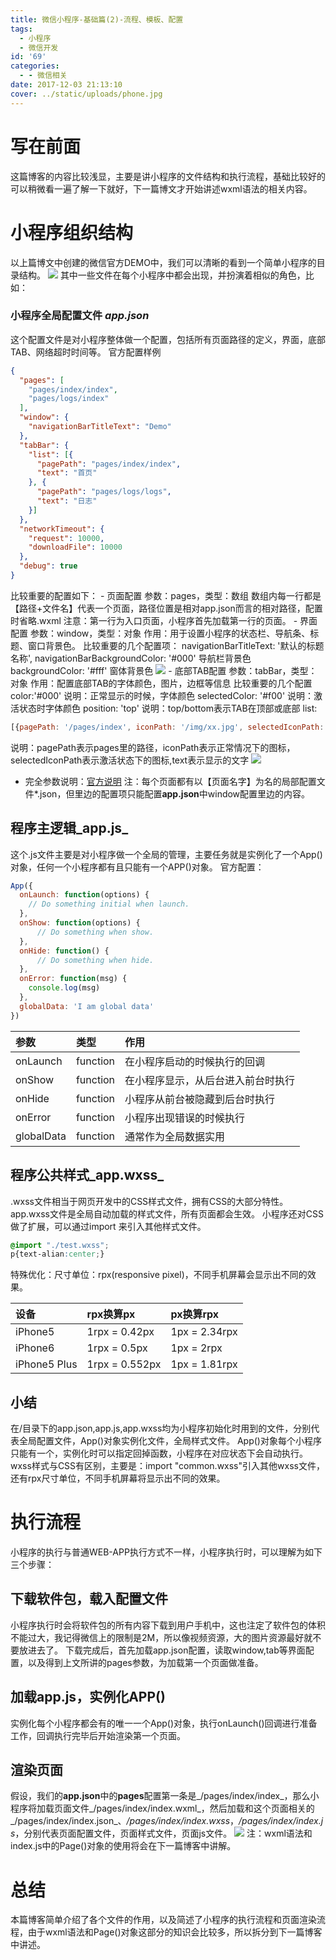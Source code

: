 ```yaml
---
title: 微信小程序-基础篇(2)-流程、模板、配置
tags:
  - 小程序
  - 微信开发
id: '69'
categories:
  - - 微信相关
date: 2017-12-03 21:13:10
cover: ../static/uploads/phone.jpg
---
```


# 写在前面

这篇博客的内容比较浅显，主要是讲小程序的文件结构和执行流程，基础比较好的可以稍微看一遍了解一下就好，下一篇博文才开始讲述wxml语法的相关内容。

# 小程序组织结构

以上篇博文中创建的微信官方DEMO中，我们可以清晰的看到一个简单小程序的目录结构。 ![](../static/uploads/2017/12/基础结构图.png) 其中一些文件在每个小程序中都会出现，并扮演着相似的角色，比如：

### 小程序全局配置文件 _app.json_

这个配置文件是对小程序整体做一个配置，包括所有页面路径的定义，界面，底部TAB、网络超时时间等。 官方配置样例

```json
{
  "pages": [
    "pages/index/index",
    "pages/logs/index"
  ],
  "window": {
    "navigationBarTitleText": "Demo"
  },
  "tabBar": {
    "list": [{
      "pagePath": "pages/index/index",
      "text": "首页"
    }, {
      "pagePath": "pages/logs/logs",
      "text": "日志"
    }]
  },
  "networkTimeout": {
    "request": 10000,
    "downloadFile": 10000
  },
  "debug": true
}
```

比较重要的配置如下： - 页面配置 参数：pages，类型：数组 数组内每一行都是【路径+文件名】代表一个页面，路径位置是相对app.json而言的相对路径，配置时省略.wxml 注意：第一行为入口页面，小程序首先加载第一行的页面。 - 界面配置 参数：window，类型：对象 作用：用于设置小程序的状态栏、导航条、标题、窗口背景色。 比较重要的几个配置项： navigationBarTitleText: '默认的标题名称', navigationBarBackgroundColor: '#000' 导航栏背景色 backgroundColor: '#fff' 窗体背景色 ![](../static/uploads/2017/12/config.jpg) - 底部TAB配置 参数：tabBar，类型：对象 作用：配置底部TAB的字体颜色，图片，边框等信息 比较重要的几个配置 color:'#000' 说明：正常显示的时候，字体颜色 selectedColor: '#f00' 说明：激活状态时字体颜色 position: 'top' 说明：top/bottom表示TAB在顶部或底部 list:

```javascript
[{pagePath: '/pages/index', iconPath: '/img/xx.jpg', selectedIconPath: '/img/xx_2.jpg', text: '首页' },... ] 
```

说明：pagePath表示pages里的路径，iconPath表示正常情况下的图标，selectedIconPath表示激活状态下的图标,text表示显示的文字 ![](../static/uploads/2017/12/tabbar.jpg)

* 完全参数说明：[官方说明](https://mp.weixin.qq.com/debug/wxadoc/dev/framework/config.html) 注：每个页面都有以【页面名字】为名的局部配置文件\*.json，但里边的配置项只能配置**app.json**中window配置里边的内容。

## 程序主逻辑_app.js_

这个.js文件主要是对小程序做一个全局的管理，主要任务就是实例化了一个App()对象，任何一个小程序都有且只能有一个APP()对象。 官方配置：

```javascript
App({
  onLaunch: function(options) {
    // Do something initial when launch.
  },
  onShow: function(options) {
      // Do something when show.
  },
  onHide: function() {
      // Do something when hide.
  },
  onError: function(msg) {
    console.log(msg)
  },
  globalData: 'I am global data'
})
```

| 参数         | 类型       | 作用                |
|:---------- |:-------- |:----------------- |
| onLaunch   | function | 在小程序启动的时候执行的回调    |
| onShow     | function | 在小程序显示，从后台进入前台时执行 |
| onHide     | function | 小程序从前台被隐藏到后台时执行   |
| onError    | function | 小程序出现错误的时候执行      |
| globalData | function | 通常作为全局数据实用        |

## 程序公共样式_app.wxss_

.wxss文件相当于网页开发中的CSS样式文件，拥有CSS的大部分特性。 app.wxss文件是全局自动加载的样式文件，所有页面都会生效。 小程序还对CSS做了扩展，可以通过import 来引入其他样式文件。

```css
@import "./test.wxss";
p{text-alian:center;}
```

特殊优化：尺寸单位：rpx(responsive pixel)，不同手机屏幕会显示出不同的效果。

| 设备           | rpx换算px        | px换算rpx       |
|:------------ |:-------------- |:------------- |
| iPhone5      | 1rpx = 0.42px  | 1px = 2.34rpx |
| iPhone6      | 1rpx = 0.5px   | 1px = 2rpx    |
| iPhone5 Plus | 1rpx = 0.552px | 1px = 1.81rpx |

## 小结

在/目录下的app.json,app.js,app.wxss均为小程序初始化时用到的文件，分别代表全局配置文件，App()对象实例化文件，全局样式文件。 App()对象每个小程序只能有一个，实例化时可以指定回掉函数，小程序在对应状态下会自动执行。 wxss样式与CSS有区别，主要是：import "common.wxss"引入其他wxss文件，还有rpx尺寸单位，不同手机屏幕将显示出不同的效果。

# 执行流程

小程序的执行与普通WEB-APP执行方式不一样，小程序执行时，可以理解为如下三个步骤：

## 下载软件包，载入配置文件

小程序执行时会将软件包的所有内容下载到用户手机中，这也注定了软件包的体积不能过大，我记得微信上的限制是2M，所以像视频资源，大的图片资源最好就不要放进去了。 下载完成后，首先加载app.json配置，读取window,tab等界面配置，以及得到上文所讲的pages参数，为加载第一个页面做准备。

## 加载app.js，实例化APP()

实例化每个小程序都会有的唯一一个App()对象，执行onLaunch()回调进行准备工作，回调执行完毕后开始渲染第一个页面。

## 渲染页面

假设，我们的**app.json**中的**pages**配置第一条是_/pages/index/index_，那么小程序将加载页面文件_/pages/index/index.wxml_，然后加载和这个页面相关的_/pages/index/index.json_、_/pages/index/index.wxss_，_/pages/index/index.js_，分别代表页面配置文件，页面样式文件，页面js文件。 ![](../static/uploads/2017/12/加载页面文件.png) 注：wxml语法和index.js中的Page()对象的使用将会在下一篇博客中讲解。

# 总结

本篇博客简单介绍了各个文件的作用，以及简述了小程序的执行流程和页面渲染流程，由于wxml语法和Page()对象这部分的知识会比较多，所以拆分到下一篇博客中讲述。